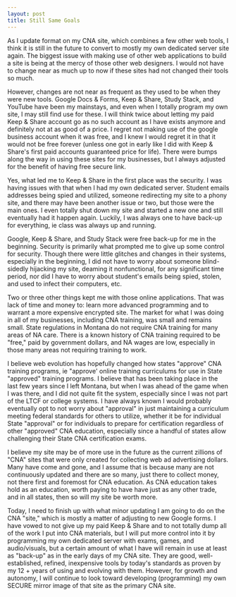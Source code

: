 ```yaml
---
layout: post
title: Still Same Goals
---
```


As I update format on my CNA site, which combines a few other web tools, I think it is still in the future to convert to mostly my own
dedicated server site again. The biggest issue with making use of other web applications to build a site is being at the mercy of those other
web designers. I would not have to change near as much up to now if these sites had not changed their tools so much. 

However, changes are not near as frequent as they used to be when they were new tools. Google Docs & Forms, Keep & Share, Study Stack, and 
YouTube have been my mainstays, and even when I totally program my own site, I may still find use for these. I will think twice about letting
my paid Keep & Share account go as no such account as I have exists anymore and definitely not at as good of a price. I regret not 
making use of the google business account when it was free, and I knew I would regret it in that it would not be free forever (unless 
one got in early like I did with Keep & Share's first paid accounts guaranteed price for life). There were bumps along the way in using these sites
for my businesses, but I always adjusted for the benefit of having free secure link.

Yes, what led me to Keep & Share in the first place was the security. I was having issues with that when I had my own dedicated server.
Student emails addresses being spied and utilized, someone redirecting my site to a phony site, and there may have been another issue or
two, but those were the main ones. I even totally shut down my site and started a new one and still eventually had it happen again. Luckily,
I was always one to have back-up for everything, ie class was always up and running. 

Google, Keep & Share, and Study Stack were free back-up for me in the beginning. Security is primarily what prompted me to give up some 
control for security. Though there were little glitches and changes in their systems, especially in the beginning, I did not have to worry
about someone blind-sidedly hijacking my site, deaming it nonfunctional, for any significant time period, nor did I have to worry about
student's emails being spied, stolen, and used to infect their computers, etc.

Two or three other things kept me with those online applications. That was lack of time and money to: learn more advanced programming and to
warrant a more expensive encrypted site. The market for what I was doing in all of my businesses, including CNA training, was small and remains 
small. State regulations in Montana do not require CNA training for many areas of NA care. There is a known history of CNA training required 
to be "free," paid by government dollars, and NA wages are low, especially in those many areas not requiring training to work.

I believe web evolution has hopefully changed how states "approve" CNA training programs, ie "approve' online training curriculums for use
in State "approved" training programs. I believe that has been taking place in the last few years since I left Montana, but when I was ahead 
of the game when I was there, and I did not quite fit the system, especially since I was not part of the LTCF or college systems. I have
always known I would probably eventually opt to not worry about "approval" in just maintaining a curriculum meeting federal standards 
for others to utilize, whether it be for individual State "approval" or for individuals to prepare for certification regardless of other
"approved" CNA education, especially since a handful of states allow challenging their State CNA certification exams. 

I believe my site may be of more use in the future as the current zillions of "CNA" sites that were only created for collecting web ad
advertising dollars. Many have come and gone, and I assume that is because many are not continuously updated and there are so many, just
there to collect money, not there first and foremost for CNA education. As CNA education takes hold as an education, worth paying to have
have just as any other trade, and in all states, then so will my site be worth more.

Today, I need to finish up with what minor updating I am going to do on the CNA "site," which is mostly a matter of adjusting to new Google
forms. I have vowed to not give up my paid Keep & Share and to not totally dump all of the work I put into CNA materials, but I will put
more control into it by programming my own dedicated server with exams, games, and audio/visuals, but a certain amount of what I have will 
remain in use at least as "back-up" as in the early days of my CNA site. They are good, well-established, refined, inexpensive tools by today's
standards as proven by my 12 + years of using and evolving with them. However, for growth and autonomy, I will continue to look toward 
developing (programming) my own SECURE mirror image of that site as the primary CNA site.
